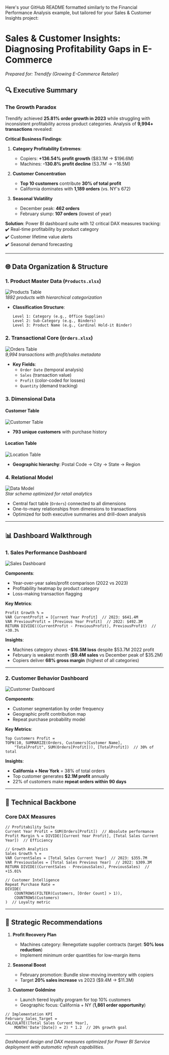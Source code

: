 Here's your GitHub README formatted similarly to the Financial Performance Analysis example, but tailored for your Sales & Customer Insights project:

# Sales & Customer Insights: Diagnosing Profitability Gaps in E-Commerce  
*Prepared for: Trendify (Growing E-Commerce Retailer)*  

## 🔍 Executive Summary  

### The Growth Paradox  
Trendify achieved **25.81% order growth in 2023** while struggling with inconsistent profitability across product categories. Analysis of **9,994+ transactions** revealed:  

**Critical Business Findings**:  

1. **Category Profitability Extremes**:  
   - Copiers: **+136.54% profit growth** ($83.1M → $196.6M)  
   - Machines: **-130.8% profit decline** ($53.7M → -$16.5M)  

2. **Customer Concentration**  
   - **Top 10 customers** contribute **30% of total profit**  
   - California dominates with **1,189 orders** (vs. NY's 672)  

3. **Seasonal Volatility**  
   - December peak: **462 orders**  
   - February slump: **107 orders** (lowest of year)  

**Solution**: Power BI dashboard suite with 12 critical DAX measures tracking:  
✔️ Real-time profitability by product category  
✔️ Customer lifetime value alerts  
✔️ Seasonal demand forecasting  

---

## 🌐 Data Organization & Structure  

### 1. **Product Master Data** (`Products.xlsx`)  
![Products Table](https://github.com/yourusername/yourrepo/blob/main/tb1.png)  
*1892 products with hierarchical categorization*  

- **Classification Structure**:  
  ```plaintext
  Level 1: Category (e.g., Office Supplies)  
  Level 2: Sub-Category (e.g., Binders)  
  Level 3: Product Name (e.g., Cardinal Hold-it Binder)  
  ```  

### 2. **Transactional Core** (`Orders.xlsx`)  
![Orders Table](https://github.com/yourusername/yourrepo/blob/main/tb2.png)  
*9,994 transactions with profit/sales metadata*  

- **Key Fields**:  
  - `Order Date` (temporal analysis)  
  - `Sales` (transaction value)  
  - `Profit` (color-coded for losses)  
  - `Quantity` (demand tracking)  

### 3. **Dimensional Data**  

#### Customer Table  
![Customer Table](https://github.com/yourusername/yourrepo/blob/main/tb3.png)  
- **793 unique customers** with purchase history  

#### Location Table  
![Location Table](https://github.com/yourusername/yourrepo/blob/main/tb4.png)  
- **Geographic hierarchy**: Postal Code → City → State → Region  

### 4. **Relational Model**  
![Data Model](https://github.com/yourusername/yourrepo/blob/main/ttb6.png)  
*Star schema optimized for retail analytics*  

- Central fact table (`Orders`) connected to all dimensions  
- One-to-many relationships from dimensions to transactions  
- Optimized for both executive summaries and drill-down analysis  

---

## 📊 Dashboard Walkthrough  

### 1. Sales Performance Dashboard  
![Sales Dashboard](https://github.com/yourusername/yourrepo/blob/main/d6.png)  

**Components**:  
- Year-over-year sales/profit comparison (2022 vs 2023)  
- Profitability heatmap by product category  
- Loss-making transaction flagging  

**Key Metrics**:  
```dax
Profit Growth % = 
VAR CurrentProfit = [Current Year Profit]  // 2023: $641.4M
VAR PreviousProfit = [Previous Year Profit]  // 2022: $492.3M
RETURN DIVIDE((CurrentProfit - PreviousProfit), PreviousProfit)  // +30.3%
```  

**Insights**:  
- Machines category shows **-$16.5M loss** despite $53.7M 2022 profit  
- February is weakest month (**$9.4M sales** vs December peak of $35.2M)  
- Copiers deliver **68% gross margin** (highest of all categories)  

---

### 2. Customer Behavior Dashboard  
![Customer Dashboard](https://github.com/yourusername/yourrepo/blob/main/d7.png)  

**Components**:  
- Customer segmentation by order frequency  
- Geographic profit contribution map  
- Repeat purchase probability model  

**Key Metrics**:  
```dax
Top Customers Profit = 
TOPN(10, SUMMARIZE(Orders, Customers[Customer Name], 
    "TotalProfit", SUM(Orders[Profit])), [TotalProfit])  // 30% of total
```  

**Insights**:  
- **California + New York** = 38% of total orders  
- Top customer generates **$2.1M profit** annually  
- 22% of customers make **repeat orders within 90 days**  

---

## 🔬 Technical Backbone  

### Core DAX Measures  
```dax
// Profitability Suite
Current Year Profit = SUM(Orders[Profit])  // Absolute performance
Profit Margin % = DIVIDE([Current Year Profit], [Total Sales Current Year])  // Efficiency

// Growth Analytics
Sales Growth % = 
VAR CurrentSales = [Total Sales Current Year]  // 2023: $355.7M
VAR PreviousSales = [Total Sales Previous Year]  // 2022: $309.3M
RETURN DIVIDE((CurrentSales - PreviousSales), PreviousSales)  // +15.01%

// Customer Intelligence
Repeat Purchase Rate = 
DIVIDE(
    COUNTROWS(FILTER(Customers, [Order Count] > 1)),
    COUNTROWS(Customers)
)  // Loyalty metric
```

---

## 🎯 Strategic Recommendations  

1. **Profit Recovery Plan**  
   - Machines category: Renegotiate supplier contracts (target: **50% loss reduction**)  
   - Implement minimum order quantities for low-margin items  

2. **Seasonal Boost**  
   - February promotion: Bundle slow-moving inventory with copiers  
   - Target **20% sales increase** vs 2023 ($9.4M → $11.3M)  

3. **Customer Goldmine**  
   - Launch tiered loyalty program for top 10% customers  
   - Geographic focus: California + NY (**1,861 order opportunity**)  

```dax
// Implementation KPI
February_Sales_Target = 
CALCULATE([Total Sales Current Year], 
    MONTH('Date'[Date]) = 2) * 1.2  // 20% growth goal
```  

--- 

*Dashboard design and DAX measures optimized for Power BI Service deployment with automatic refresh capabilities.*

